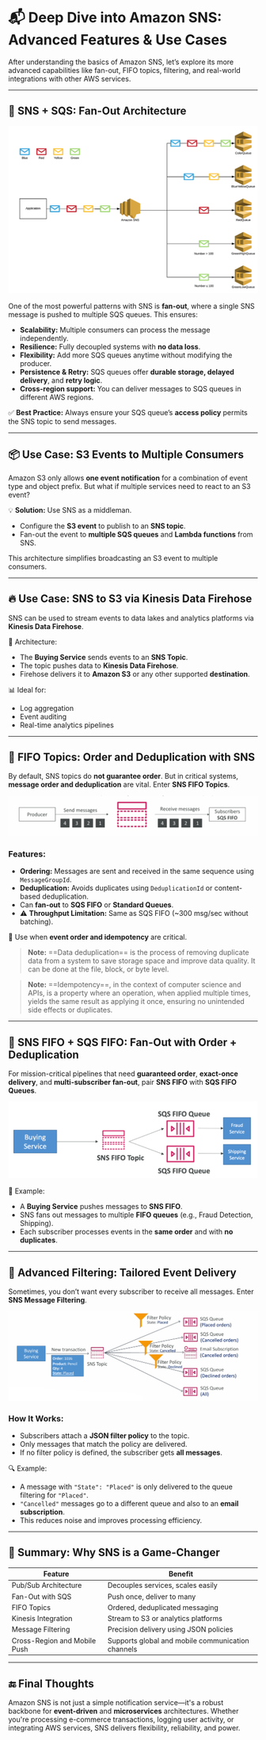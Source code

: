 

# 📬 Deep Dive into Amazon SNS: Advanced Features & Use Cases

After understanding the basics of Amazon SNS, let’s explore its more advanced capabilities like fan-out, FIFO topics, filtering, and real-world integrations with other AWS services.

---

## 🔁 SNS + SQS: Fan-Out Architecture

![alt text](image-27.png)

One of the most powerful patterns with SNS is **fan-out**, where a single SNS message is pushed to multiple SQS queues. This ensures:

- **Scalability:** Multiple consumers can process the message independently.
- **Resilience:** Fully decoupled systems with **no data loss**.
- **Flexibility:** Add more SQS queues anytime without modifying the producer.
- **Persistence & Retry:** SQS queues offer **durable storage, delayed delivery**, and **retry logic**.
- **Cross-region support:** You can deliver messages to SQS queues in different AWS regions.

✅ **Best Practice:** Always ensure your SQS queue’s **access policy** permits the SNS topic to send messages.

---

## 📦 Use Case: S3 Events to Multiple Consumers

Amazon S3 only allows **one event notification** for a combination of event type and object prefix. But what if multiple services need to react to an S3 event?

💡 **Solution:** Use SNS as a middleman.

- Configure the **S3 event** to publish to an **SNS topic**.
- Fan-out the event to **multiple SQS queues** and **Lambda functions** from SNS.

This architecture simplifies broadcasting an S3 event to multiple consumers.

---

## 🔥 Use Case: SNS to S3 via Kinesis Data Firehose

SNS can be used to stream events to data lakes and analytics platforms via **Kinesis Data Firehose**.

🔄 Architecture:
- The **Buying Service** sends events to an **SNS Topic**.
- The topic pushes data to **Kinesis Data Firehose**.
- Firehose delivers it to **Amazon S3** or any other supported **destination**.

📊 Ideal for:
- Log aggregation
- Event auditing
- Real-time analytics pipelines

---

## 📑 FIFO Topics: Order and Deduplication with SNS

By default, SNS topics do **not guarantee order**. But in critical systems, **message order and deduplication** are vital. Enter **SNS FIFO Topics**.

![alt text](image-28.png)

### Features:
- **Ordering:** Messages are sent and received in the same sequence using `MessageGroupId`.
- **Deduplication:** Avoids duplicates using `DeduplicationId` or content-based deduplication.
- Can **fan-out** to **SQS FIFO** or **Standard Queues**.
- ⚠️ **Throughput Limitation:** Same as SQS FIFO (~300 msg/sec without batching).

🚀 Use when **event order and idempotency** are critical.

> **Note:** ==Data deduplication== is the process of removing duplicate data from a system to save storage space and improve data quality. It can be done at the file, block, or byte level. 

> **Note:** ==Idempotency==, in the context of computer science and APIs, is a property where an operation, when applied multiple times, yields the same result as applying it once, ensuring no unintended side effects or duplicates. 

---

## 🧵 SNS FIFO + SQS FIFO: Fan-Out with Order + Deduplication

For mission-critical pipelines that need **guaranteed order**, **exact-once delivery**, and **multi-subscriber fan-out**, pair **SNS FIFO** with **SQS FIFO Queues**.

![alt text](image-30.png)

📌 Example:
- A **Buying Service** pushes messages to **SNS FIFO**.
- SNS fans out messages to multiple **FIFO queues** (e.g., Fraud Detection, Shipping).
- Each subscriber processes events in the **same order** and with **no duplicates**.

---

## 🧠 Advanced Filtering: Tailored Event Delivery

Sometimes, you don’t want every subscriber to receive all messages. Enter **SNS Message Filtering**.

![alt text](Untitled.png)

### How It Works:
- Subscribers attach a **JSON filter policy** to the topic.
- Only messages that match the policy are delivered.
- If no filter policy is defined, the subscriber gets **all messages**.

🔍 Example:
- A message with `"State": "Placed"` is only delivered to the queue filtering for `"Placed"`.
- `"Cancelled"` messages go to a different queue and also to an **email subscription**.
- This reduces noise and improves processing efficiency.

---

## 📌 Summary: Why SNS is a Game-Changer

| Feature                        | Benefit                                              |
|-------------------------------|------------------------------------------------------|
| Pub/Sub Architecture          | Decouples services, scales easily                    |
| Fan-Out with SQS              | Push once, deliver to many                           |
| FIFO Topics                   | Ordered, deduplicated messaging                      |
| Kinesis Integration           | Stream to S3 or analytics platforms                  |
| Message Filtering             | Precision delivery using JSON policies               |
| Cross-Region and Mobile Push  | Supports global and mobile communication channels    |

---

## 🔚 Final Thoughts

Amazon SNS is not just a simple notification service—it's a robust backbone for **event-driven** and **microservices** architectures. Whether you're processing e-commerce transactions, logging user activity, or integrating AWS services, SNS delivers flexibility, reliability, and power.

